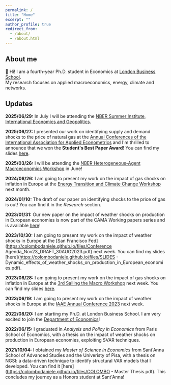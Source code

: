 ```yaml
---
permalink: /
title: "Home"
excerpt: ""
author_profile: true
redirect_from: 
  - /about/
  - /about.html
---
```



About me
------
<span class="wave">👋</span> Hi! I am a fourth-year Ph.D. student in Economics at [London Business School](https://www.london.edu/faculty-and-research/economics).<br>
My research focuses on applied macroeconomics, energy, climate and networks.


Updates
------

**2025/06/29:** In July I will be attending the [NBER Summer Institute, International Economics and Geopolitics](https://www.nber.org/conferences/summer-institute-2025).

**2025/06/27:** I presented our work on identifying supply and demand shocks to the price of natural gas at the [Annual Conferences of the International Association for Applied Econometrics](https://sites.google.com/view/iaae2025) and I'm thrilled to announce that we won the **Student's Best Paper Award**! You can find my slides [here](https://colombodaniele.github.io/files/SLIDES_Gas_Price_Shocks_and_the_Inflation_Surge.pdf).

**2025/03/26:** I will be attending the [NBER Heterogeneous-Agent Macroeconomics Workshop](https://www.nber.org/conferences/heterogeneous-agent-macroeconomics-workshop-spring-2025) in June! 

**2024/08/26:** I am going to present my work on the impact of gas shocks on inflation in Europe at the [Energy Transition and Climate Change Workshop](https://sites.google.com/ucr.edu/energytransitionclimatechange/home/) next month.

**2024/01/10:** The draft of our paper on identifying shocks to the price of gas is out! You can find it in the _Research_ section.

**2023/01/31:** Our new paper on the impact of weather shocks on production in European economies is now part of the CAMA Working papers series and is available [here](https://cama.crawford.anu.edu.au/publication/cama-working-paper-series/21848/dynamic-effects-weather-shocks-production-european)!

**2023/10/30:** I am going to present my work on the impact of weather shocks in Europe at the [San Francisco Fed](https://colombodaniele.github.io/files/Conference Agenda_Nov23_DRAFT_30AUG2023.pdf) next week. You can find my slides [here](https://colombodaniele.github.io/files/SLIDES - Dynamic_effects_of_weather_shocks_on_production_in_European_economies.pdf).

**2023/08/28:** I am going to present my work on the impact of gas shocks on inflation in Europe at the [3rd Sailing the Macro Workshop](https://www.sailingthemacro.com/) next week. You can find my slides [here](https://colombodaniele.github.io/files/slides_Gas_Price_Shocks_and_the_Inflation_Surge_in_Europe.pdf).

**2023/06/19:** I am going to present my work on the impact of weather shocks in Europe at the [IAAE Annual Conference 2023](https://www.bi.edu/about-bi/events/2023/june/iaae2023/) next week.

**2022/08/20:** I am starting my Ph.D. at London Business School. I am very excited to join the [Department of Economics](https://www.london.edu/faculty-and-research/economics)!

**2022/06/15:** I graduated in *Analysis and Policy in Economics* from Paris School of Economics, with a thesis on the impact of weather shocks on production in European economies, exploiting SVAR techniques.

**2021/10/04:** I obtained my *Master of Science in Economics* from Sant'Anna School of Advanced Studies and the Univeristy of Pisa, with a thesis on NGSI: a data-driven technique to identify structural VAR models that I developed. You can find it [here](https://colombodaniele.github.io/files/COLOMBO - Master Thesis.pdf). This concludes my journey as a Honors student at Sant'Anna!



